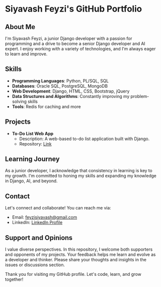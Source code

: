# Siyavash Feyzi's GitHub Portfolio

## About Me
I'm Siyavash Feyzi, a junior Django developer with a passion for programming and a drive to become a senior Django developer and AI expert. I enjoy working with a variety of technologies, and I'm always eager to learn and improve.

## Skills
- **Programming Languages**: Python, PL/SQL, SQL
- **Databases**: Oracle SQL, PostgreSQL, MongoDB
- **Web Development**: Django, HTML, CSS, Bootstrap, jQuery
- **Data Structures and Algorithms**: Constantly improving my problem-solving skills
- **Tools**: Redis for caching and more

## Projects
- **To-Do List Web App**
  - Description: A web-based to-do list application built with Django.
  - Repository: [Link](https://github.com/siyavashfeyzi/To-Do-list)

## Learning Journey
As a junior developer, I acknowledge that consistency in learning is key to my growth. I'm committed to honing my skills and expanding my knowledge in Django, AI, and beyond.

## Contact
Let's connect and collaborate! You can reach me via:
- Email: feyzisiyavash@gmail.com
- LinkedIn: [LinkedIn Profile](https://www.linkedin.com/in/siyavash-feyzi-6b2195187/)

## Support and Opinions
I value diverse perspectives. In this repository, I welcome both supporters and opponents of my projects. Your feedback helps me learn and evolve as a developer and thinker. Please share your thoughts and insights in the issues or discussions section.

Thank you for visiting my GitHub profile. Let's code, learn, and grow together!
